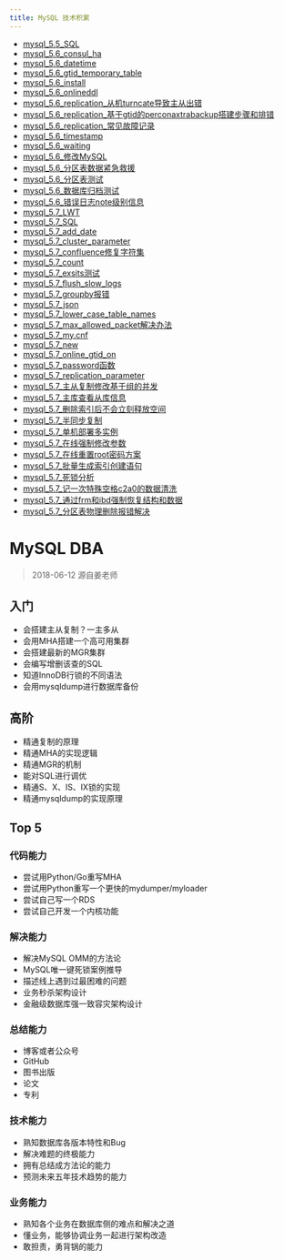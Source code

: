 ```yaml
---
title: MySQL 技术积累
---
```


* [mysql_5.5_SQL](/mysql/dba_mysql/tec/mysql_5.5_SQL.html)
* [mysql_5.6_consul_ha](/mysql/dba_mysql/tec/mysql_5.6_consul_ha.html)
* [mysql_5.6_datetime](/mysql/dba_mysql/tec/mysql_5.6_datetime.html)
* [mysql_5.6_gtid_temporary_table](/mysql/dba_mysql/tec/mysql_5.6_gtid_temporary_table.html)
* [mysql_5.6_install](/mysql/dba_mysql/tec/mysql_5.6_install.html)
* [mysql_5.6_onlineddl](/mysql/dba_mysql/tec/mysql_5.6_onlineddl.html)
* [mysql_5.6_replication_从机turncate导致主从出错](/mysql/dba_mysql/tec/mysql_5.6_replication_从机turncate导致主从出错.html)
* [mysql_5.6_replication_基于gtid的perconaxtrabackup搭建步骤和排错](/mysql/dba_mysql/tec/mysql_5.6_replication_基于gtid的perconaxtrabackup搭建步骤和排错.html)
* [mysql_5.6_replication_常见故障记录](/mysql/dba_mysql/tec/mysql_5.6_replication_常见故障记录.html)
* [mysql_5.6_timestamp](/mysql/dba_mysql/tec/mysql_5.6_timestamp.html)
* [mysql_5.6_waiting](/mysql/dba_mysql/tec/mysql_5.6_waiting.html)
* [mysql_5.6_修改MySQL](/mysql/dba_mysql/tec/mysql_5.6_修改MySQL.html)
* [mysql_5.6_分区表数据紧急救援](/mysql/dba_mysql/tec/mysql_5.6_分区表数据紧急救援.html)
* [mysql_5.6_分区表测试](/mysql/dba_mysql/tec/mysql_5.6_分区表测试.html)
* [mysql_5.6_数据库归档测试](/mysql/dba_mysql/tec/mysql_5.6_数据库归档测试.html)
* [mysql_5.6_错误日志note级别信息](/mysql/dba_mysql/tec/mysql_5.6_错误日志note级别信息.html)
* [mysql_5.7_LWT](/mysql/dba_mysql/tec/mysql_5.7_LWT.html)
* [mysql_5.7_SQL](/mysql/dba_mysql/tec/mysql_5.7_SQL.html)
* [mysql_5.7_add_date](/mysql/dba_mysql/tec/mysql_5.7_add_date.html)
* [mysql_5.7_cluster_parameter](/mysql/dba_mysql/tec/mysql_5.7_cluster_parameter.html)
* [mysql_5.7_confluence修复字符集](/mysql/dba_mysql/tec/mysql_5.7_confluence修复字符集.html)
* [mysql_5.7_count](/mysql/dba_mysql/tec/mysql_5.7_count.html)
* [mysql_5.7_exsits测试](/mysql/dba_mysql/tec/mysql_5.7_exsits测试.html)
* [mysql_5.7_flush_slow_logs](/mysql/dba_mysql/tec/mysql_5.7_flush_slow_logs.html)
* [mysql_5.7_groupby报错](/mysql/dba_mysql/tec/mysql_5.7_groupby报错.html)
* [mysql_5.7_json](/mysql/dba_mysql/tec/mysql_5.7_json.html)
* [mysql_5.7_lower_case_table_names](/mysql/dba_mysql/tec/mysql_5.7_lower_case_table_names.html)
* [mysql_5.7_max_allowed_packet解决办法](/mysql/dba_mysql/tec/mysql_5.7_max_allowed_packet解决办法.html)
* [mysql_5.7_my.cnf](/mysql/dba_mysql/tec/mysql_5.7_my.cnf.html)
* [mysql_5.7_new](/mysql/dba_mysql/tec/mysql_5.7_new.html)
* [mysql_5.7_online_gtid_on](/mysql/dba_mysql/tec/mysql_5.7_online_gtid_on.html)
* [mysql_5.7_password函数](/mysql/dba_mysql/tec/mysql_5.7_password函数.html)
* [mysql_5.7_replication_parameter](/mysql/dba_mysql/tec/mysql_5.7_replication_parameter.html)
* [mysql_5.7_主从复制修改基于组的并发](/mysql/dba_mysql/tec/mysql_5.7_主从复制修改基于组的并发.html)
* [mysql_5.7_主库查看从库信息](/mysql/dba_mysql/tec/mysql_5.7_主库查看从库信息.html)
* [mysql_5.7_删除索引后不会立刻释放空间](/mysql/dba_mysql/tec/mysql_5.7_删除索引后不会立刻释放空间.html)
* [mysql_5.7_半同步复制](/mysql/dba_mysql/tec/mysql_5.7_半同步复制.html)
* [mysql_5.7_单机部署多实例](/mysql/dba_mysql/tec/mysql_5.7_单机部署多实例.html)
* [mysql_5.7_在线强制修改参数](/mysql/dba_mysql/tec/mysql_5.7_在线强制修改参数.html)
* [mysql_5.7_在线重置root密码方案](/mysql/dba_mysql/tec/mysql_5.7_在线重置root密码方案.html)
* [mysql_5.7_批量生成索引创建语句](/mysql/dba_mysql/tec/mysql_5.7_批量生成索引创建语句.html)
* [mysql_5.7_死锁分析](/mysql/dba_mysql/tec/mysql_5.7_死锁分析.html)
* [mysql_5.7_记一次特殊空格c2a0的数据清洗](/mysql/dba_mysql/tec/mysql_5.7_记一次特殊空格c2a0的数据清洗.html)
* [mysql_5.7_通过frm和ibd强制恢复结构和数据](/mysql/dba_mysql/tec/mysql_5.7_通过frm和ibd强制恢复结构和数据.html)
* [mysql_5.7_分区表物理删除报错解决](/mysql/dba_mysql/tec/mysql_5.7_分区表物理删除报错解决.html)

# MySQL DBA

> 2018-06-12 源自姜老师

## 入门

* 会搭建主从复制？一主多从
* 会用MHA搭建一个高可用集群
* 会搭建最新的MGR集群
* 会编写增删该查的SQL
* 知道InnoDB行锁的不同语法
* 会用mysqldump进行数据库备份

## 高阶

* 精通复制的原理
* 精通MHA的实现逻辑
* 精通MGR的机制
* 能对SQL进行调优
* 精通S、X、IS、IX锁的实现
* 精通mysqldump的实现原理

## Top 5

### 代码能力

* 尝试用Python/Go重写MHA
* 尝试用Python重写一个更快的mydumper/myloader
* 尝试自己写一个RDS
* 尝试自己开发一个内核功能

### 解决能力

* 解决MySQL OMM的方法论
* MySQL唯一键死锁案例推导
* 描述线上遇到过最困难的问题
* 业务秒杀架构设计
* 金融级数据库强一致容灾架构设计

### 总结能力

* 博客或者公众号
* GitHub
* 图书出版
* 论文
* 专利



### 技术能力

* 熟知数据库各版本特性和Bug
* 解决难题的终极能力
* 拥有总结成方法论的能力
* 预测未来五年技术趋势的能力

### 业务能力

* 熟知各个业务在数据库侧的难点和解决之道
* 懂业务，能够协调业务一起进行架构改造
* 敢担责，勇背锅的能力
